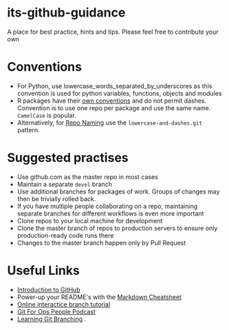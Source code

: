 # its-github-guidance
A place for best practice, hints and tips. Please feel free to contribute your own 

# Conventions
* For Python, use lowercase_words_separated_by_underscores as this convention is used for python variables, functions, objects and modules
* R packages have their [own conventions](http://r-pkgs.had.co.nz/package.html) and do not permit dashes. Convention is to use one repo per package and use the same name. `CamelCase` is popular.
* Alternatively, for [Repo Naming](https://github.com/bcgov/BC-Policy-Framework-For-GitHub/blob/master/BC-Gov-Org-HowTo/Naming-Repos.md) use the `lowercase-and-dashes.git` pattern.

# Suggested practises 
* Use github.com as the master repo in most cases
* Maintain a separate `devel` branch
* Use additional branches for packages of work. Groups of changes may then be trivially rolled back. 
* If you have multiple people collaborating on a repo, maintaining separate branches for different workflows is even more important 
* Clone repos to your local machine for development
* Clone the master branch of repos to production servers to ensure only production-ready code runs there
* Changes to the master branch happen only by Pull Request

# Useful Links
* [Introduction to GitHub](https://learngitbranching.js.org/)
* Power-up your README's with the [Markdown Cheatsheet](https://github.com/adam-p/markdown-here/wiki/Markdown-Cheatsheet)
* [Online interactice branch tutorial](https://learngitbranching.js.org/)
* [Git For Ops People Podcast](https://packetpushers.net/podcast/day-two-cloud-043-git-for-ops-people/)
* [Learning Git Branching](https://learngitbranching.js.org/)
.
